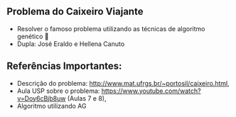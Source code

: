 ## Problema do Caixeiro Viajante

- Resolver o famoso problema utilizando as técnicas de algoritmo genético 🧬
- Dupla: José Eraldo e Hellena Canuto 

## Referências Importantes: 
- Descrição do problema: http://www.mat.ufrgs.br/~portosil/caixeiro.html,
- Aula USP sobre o problema: https://www.youtube.com/watch?v=Doy6cBjb8uw (Aulas 7 e 8),
- Algoritmo utilizando AG


